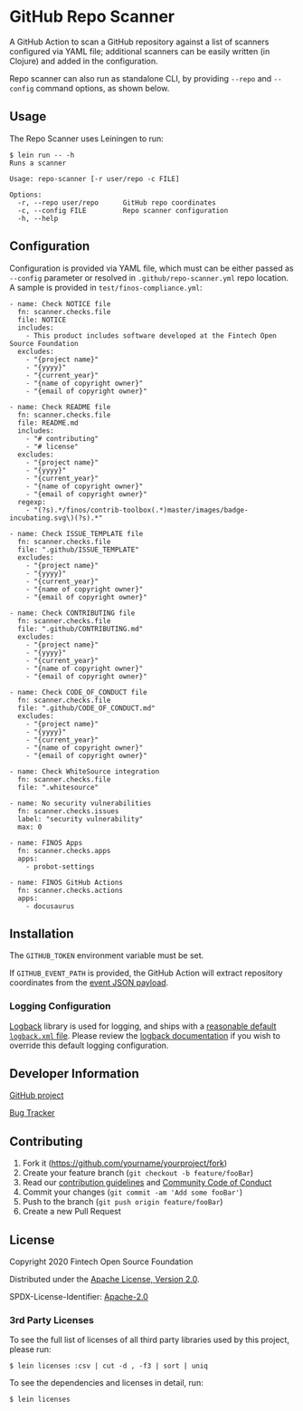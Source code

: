 # GitHub Repo Scanner

A GitHub Action to scan a GitHub repository against a list of scanners configured via YAML file; additional scanners can be easily written (in Clojure) and added in the configuration.

Repo scanner can also run as standalone CLI, by providing `--repo` and `--config` command options, as shown below.

## Usage

The Repo Scanner uses Leiningen to run:

```
$ lein run -- -h
Runs a scanner

Usage: repo-scanner [-r user/repo -c FILE]

Options:
  -r, --repo user/repo      GitHub repo coordinates
  -c, --config FILE         Repo scanner configuration
  -h, --help
```

## Configuration

Configuration is provided via YAML file, which must can be either passed as `--config` parameter or resolved in `.github/repo-scanner.yml` repo location. A sample is provided in `test/finos-compliance.yml`:

```
- name: Check NOTICE file
  fn: scanner.checks.file
  file: NOTICE
  includes:
    - This product includes software developed at the Fintech Open Source Foundation
  excludes:
    - "{project name}"
    - "{yyyy}"
    - "{current_year}"
    - "{name of copyright owner}"
    - "{email of copyright owner}"

- name: Check README file
  fn: scanner.checks.file
  file: README.md
  includes:
    - "# contributing"
    - "# license"
  excludes:
    - "{project name}"
    - "{yyyy}"
    - "{current_year}"
    - "{name of copyright owner}"
    - "{email of copyright owner}"
  regexp:
    - "(?s).*/finos/contrib-toolbox(.*)master/images/badge-incubating.svg\)(?s).*"

- name: Check ISSUE_TEMPLATE file
  fn: scanner.checks.file
  file: ".github/ISSUE_TEMPLATE"
  excludes:
    - "{project name}"
    - "{yyyy}"
    - "{current_year}"
    - "{name of copyright owner}"
    - "{email of copyright owner}"

- name: Check CONTRIBUTING file
  fn: scanner.checks.file
  file: ".github/CONTRIBUTING.md"
  excludes:
    - "{project name}"
    - "{yyyy}"
    - "{current_year}"
    - "{name of copyright owner}"
    - "{email of copyright owner}"

- name: Check CODE_OF_CONDUCT file
  fn: scanner.checks.file
  file: ".github/CODE_OF_CONDUCT.md"
  excludes:
    - "{project name}"
    - "{yyyy}"
    - "{current_year}"
    - "{name of copyright owner}"
    - "{email of copyright owner}"

- name: Check WhiteSource integration
  fn: scanner.checks.file
  file: ".whitesource"

- name: No security vulnerabilities
  fn: scanner.checks.issues
  label: "security vulnerability"
  max: 0

- name: FINOS Apps
  fn: scanner.checks.apps
  apps:
    - probot-settings

- name: FINOS GitHub Actions
  fn: scanner.checks.actions
  apps:
    - docusaurus
```

## Installation

The `GITHUB_TOKEN` environment variable must be set.

If `GITHUB_EVENT_PATH` is provided, the GitHub Action will extract repository coordinates from the [event JSON payload](https://developer.github.com/v3/activity/events/types/).

### Logging Configuration

[Logback](https://logback.qos.ch/) library is used for logging, and ships with a
[reasonable default `logback.xml` file](https://github.com/finos/github-org-meta/blob/master/resources/logback.xml).
Please review the [logback documentation](https://logback.qos.ch/manual/configuration.html#configFileProperty) if you
wish to override this default logging configuration.

## Developer Information

[GitHub project](https://github.com/maoo/repo-scanner)

[Bug Tracker](https://github.com/maoo/repo-scanner/issues)

## Contributing

1. Fork it (<https://github.com/yourname/yourproject/fork>)
2. Create your feature branch (`git checkout -b feature/fooBar`)
3. Read our [contribution guidelines](.github/CONTRIBUTING.md) and [Community Code of Conduct](https://www.finos.org/code-of-conduct)
4. Commit your changes (`git commit -am 'Add some fooBar'`)
5. Push to the branch (`git push origin feature/fooBar`)
6. Create a new Pull Request

## License

Copyright 2020 Fintech Open Source Foundation

Distributed under the [Apache License, Version 2.0](http://www.apache.org/licenses/LICENSE-2.0).

SPDX-License-Identifier: [Apache-2.0](https://spdx.org/licenses/Apache-2.0)

### 3rd Party Licenses

To see the full list of licenses of all third party libraries used by this project, please run:

```shell
$ lein licenses :csv | cut -d , -f3 | sort | uniq
```

To see the dependencies and licenses in detail, run:

```shell
$ lein licenses
```